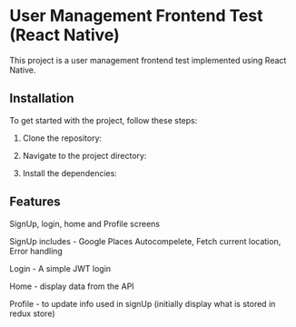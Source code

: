 # User Management Frontend Test (React Native)

This project is a user management frontend test implemented using React Native.

 
## Installation

To get started with the project, follow these steps:

1. Clone the repository:

2. Navigate to the project directory:

3. Install the dependencies:

## Features

SignUp, login, home and Profile screens

SignUp includes - Google Places Autocompelete, Fetch current location, Error handling

Login - A simple JWT login

Home - display data from the API

Profile - to update info used in signUp (initially display what is stored in redux store)
